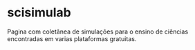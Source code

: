 # scisimulab
Pagina com coletânea de simulações para o ensino de ciências encontradas em varias plataformas gratuitas.
